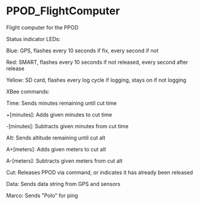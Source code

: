 # PPOD_FlightComputer
Flight computer for the PPOD



Status indicator LEDs:

Blue: GPS, flashes every 10 seconds if fix, every second if not

Red: SMART, flashes every 10 seconds if not released, every second after release

Yellow: SD card, flashes every log cycle if logging, stays on if not logging



XBee commands:

Time: Sends minutes remaining until cut time

+[minutes]: Adds given minutes to cut time

-[minutes]: Subtracts given minutes from cut time

Alt: Sends altitude remaining until cut alt

A+[meters]: Adds given meters to cut alt

A-[meters]: Subtracts given meters from cut alt

Cut: Releases PPOD via command, or indicates it has already been released

Data: Sends data string from GPS and sensors

Marco: Sends "Polo" for ping
